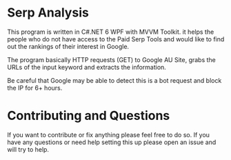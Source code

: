 # Serp Analysis

This program is written in C#.NET 6 WPF with MVVM Toolkit. it helps the people who do not have access to the Paid Serp Tools and would like to find out the rankings of their interest in Google.

The program basically HTTP requests (GET) to Google AU Site, grabs the URLs of the input keyword and extracts the information. 

Be careful that Google may be able to detect this is a bot request and block the IP for 6+ hours.




# Contributing and Questions
If you want to contribute or fix anything please feel free to do so.
If you have any questions or need help setting this up please open an issue and will try to help.
